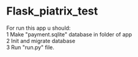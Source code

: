 # Flask_piatrix_test
For run this app u should:\
1 Make "payment.sqlite" database in folder of app\
2  Init and migrate database \
3 Run "run.py" file.
